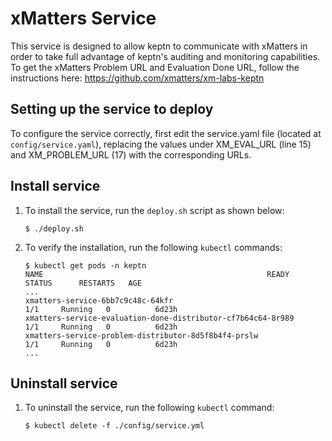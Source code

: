 
# xMatters Service

This service is designed to allow keptn to communicate with xMatters in order to take full advantage of keptn's auditing and monitoring capabilities. To get the xMatters Problem URL and Evaluation Done URL, follow the instructions here: https://github.com/xmatters/xm-labs-keptn

## Setting up the service to deploy
To configure the service correctly, first edit the service.yaml file (located at `config/service.yaml`), replacing the values under XM_EVAL_URL (line 15) and XM_PROBLEM_URL (17) with the corresponding URLs.

## Install service

1. To install the service, run the `deploy.sh` script as shown below: 

    ```console
    $ ./deploy.sh
    ```

1. To verify the installation, run the following `kubectl` commands: 


    ```console
    $ kubectl get pods -n keptn
    NAME                                                  READY     STATUS      RESTARTS   AGE
    ...
    xmatters-service-6bb7c9c48c-64kfr                                 1/1     Running   0          6d23h
    xmatters-service-evaluation-done-distributor-cf7b64c64-8r989      1/1     Running   0          6d23h
    xmatters-service-problem-distributor-8d5f8b4f4-prslw              1/1     Running   0          6d23h
    ...
    ```

## Uninstall service

1. To uninstall the service, run the following `kubectl` command:

    ```console
    $ kubectl delete -f ./config/service.yml
    ```
